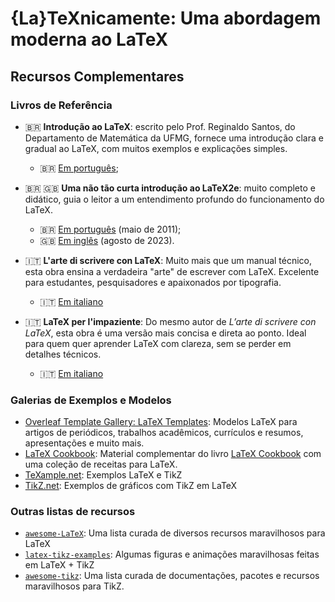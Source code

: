 # {La}TeXnicamente: Uma abordagem moderna ao LaTeX

## Recursos Complementares

### Livros de Referência

- :brazil: **Introdução ao LaTeX**: escrito pelo Prof. Reginaldo Santos, do Departamento de Matemática da UFMG, fornece uma introdução clara e gradual ao LaTeX, com muitos exemplos e explicações simples.
  - :brazil: [Em português](https://www.dropbox.com/s/emki1pwu6czdeiy/intlat.pdf);
- :brazil: :uk: **Uma não tão curta introdução ao LaTeX2e**: muito completo e didático, guia o leitor a um entendimento profundo do funcionamento do LaTeX.
  - :brazil: [Em português](https://mirrors.mit.edu/CTAN/info/lshort/portuguese/pt-lshort.pdf) (maio de 2011);
  - :uk: [Em inglês](https://tobi.oetiker.ch/lshort/lshort.pdf) (agosto de 2023).

- 🇮🇹 **L'arte di scrivere con LaTeX**: Muito mais que um manual técnico, esta obra ensina a verdadeira "arte" de escrever com LaTeX. Excelente para estudantes, pesquisadores e apaixonados por tipografia.
  - 🇮🇹 [Em italiano](http://www.lorenzopantieri.net/LaTeX_files/ArteLaTeX.pdf)
- 🇮🇹 **LaTeX per l'impaziente**: Do mesmo autor de *L’arte di scrivere con LaTeX*, esta obra é uma versão mais concisa e direta ao ponto. Ideal para quem quer aprender LaTeX com clareza, sem se perder em detalhes técnicos.
  - 🇮🇹 [Em italiano](http://www.lorenzopantieri.net/LaTeX_files/LaTeXimpaziente.pdf)


### Galerias de Exemplos e Modelos

- [Overleaf Template Gallery: LaTeX Templates](https://www.overleaf.com/latex): Modelos LaTeX para artigos de periódicos, trabalhos acadêmicos, currículos e resumos, apresentações e muito mais.
- [LaTeX Cookbook](https://latex-cookbook.net/): Material complementar do livro [LaTeX Cookbook](https://www.amazon.com/LaTeX-Cookbook-practical-ready-use/dp/1835080324) com uma coleção de receitas para LaTeX.
- [TeXample.net](https://texample.net/): Exemplos LaTeX e TikZ
- [TikZ.net](https://tikz.net/): Exemplos de gráficos com TikZ em LaTeX

### Outras listas de recursos

- [`awesome-LaTeX`](https://github.com/egeerardyn/awesome-LaTeX): Uma lista curada de diversos recursos maravilhosos para LaTeX
- [`latex-tikz-examples`](https://github.com/2b-t/latex-tikz-examples): Algumas figuras e animações maravilhosas feitas em LaTeX + TikZ
- [`awesome-tikz`](https://github.com/xiaohanyu/awesome-tikz): Uma lista curada de documentações, pacotes e recursos maravilhosos para TikZ.

